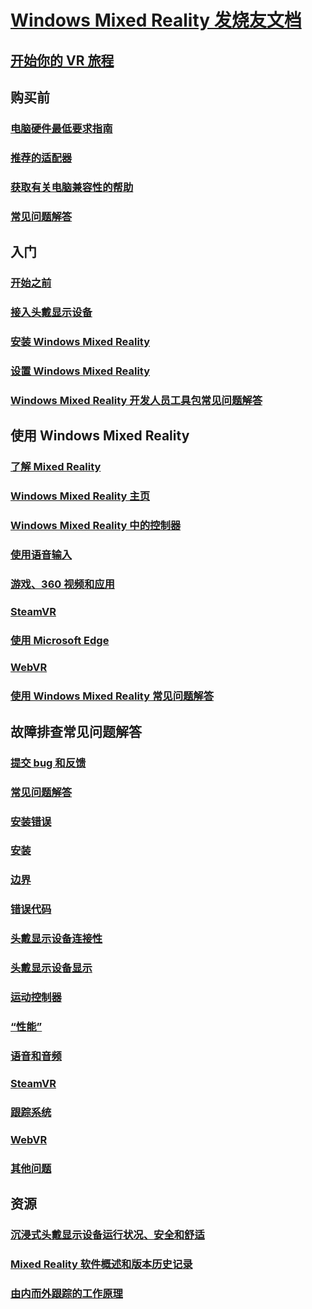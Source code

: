 # [Windows Mixed Reality 发烧友文档](index.yml)
## [开始你的 VR 旅程](vr-journey.md)

## 购买前
<!-- ### [What is Windows Mixed Reality?](windows-mixed-reality.md) -->
### [电脑硬件最低要求指南](windows-mixed-reality-minimum-pc-hardware-compatibility-guidelines.md)
### [推荐的适配器](recommended-adapters-for-windows-mixed-reality-capable-pcs.md)
### [获取有关电脑兼容性的帮助](get-help-with-pc-compatibility.md)
### [常见问题解答](before-you-buy-faqs.md)

## 入门
### [开始之前](before-you-start.md)
### [接入头戴显示设备](plug-in-your-headset.md)
### [安装 Windows Mixed Reality](install-windows-mixed-reality.md)
### [设置 Windows Mixed Reality](set-up-windows-mixed-reality.md)
### [Windows Mixed Reality 开发人员工具包常见问题解答](wmr-setup-faq.md)

## 使用 Windows Mixed Reality
### [了解 Mixed Reality](learn-mixed-reality.md)
### [Windows Mixed Reality 主页](your-mixed-reality-home.md)
### [Windows Mixed Reality 中的控制器](controllers-in-wmr.md)
### [使用语音输入](using-speech-in-wmr.md)
### [游戏、360 视频和应用](using-games-and-apps-in-windows-mixed-reality.md)
### [SteamVR](using-steamvr-with-windows-mixed-reality.md)
### [使用 Microsoft Edge](using-microsoft-edge.md)  
### [WebVR](webvr.md)
### [使用 Windows Mixed Reality 常见问题解答](using-wmr-faq.md)

## 故障排查常见问题解答
### [提交 bug 和反馈](filing-feedback.md)
### [常见问题解答](troubleshooting-windows-mixed-reality.md)
### [安装错误](installation_errors.md)
### [安装](set-up-questions.md)
### [边界](boundary-questions.md)
### [错误代码](error-codes.md)
### [头戴显示设备连接性](headset-connectivity.md)
### [头戴显示设备显示](headset-display.md)
### [运动控制器](motion-controller-problems.md)
### [“性能”](performance-questions.md)
### [语音和音频](speech-and-audio.md)
### [SteamVR](steamvr-questions.md)
### [跟踪系统](tracking.md)
### [WebVR](webvr-questions.md)
### [其他问题](other-questions.md)

## 资源
### [沉浸式头戴显示设备运行状况、安全和舒适](wmr-health-safety-comfort.md)
### [Mixed Reality 软件概述和版本历史记录](mixed-reality-software.md)
### [由内而外跟踪的工作原理](tracking-system.md)
